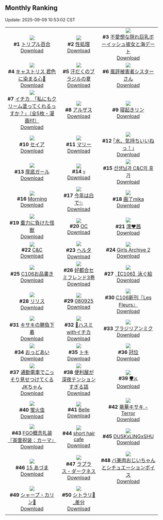 ## Monthly Ranking
Update: 2025-09-09 10:53:02 CST

|      |      |      |
| :----: | :----: | :----: |
| ![](https://i.pixiv.re/c/240x480/img-master/img/2025/08/11/00/00/07/133730188_p0_master1200.jpg)<br>**#1** [トリプル百合](https://www.pixiv.net/artworks/133730188)<br>[Download](https://i.pixiv.re/img-original/img/2025/08/11/00/00/07/133730188_p0.png) | ![](https://i.pixiv.re/c/240x480/img-master/img/2025/08/11/19/18/46/133759658_p0_master1200.jpg)<br>**#2** [性処理](https://www.pixiv.net/artworks/133759658)<br>[Download](https://i.pixiv.re/img-original/img/2025/08/11/19/18/46/133759658_p0.png) | ![](https://i.pixiv.re/c/240x480/img-master/img/2025/08/11/00/06/00/133730985_p0_master1200.jpg)<br>**#3** [不愛想な隠れ巨乳ボーイッシュ彼女と海デート](https://www.pixiv.net/artworks/133730985)<br>[Download](https://i.pixiv.re/img-original/img/2025/08/11/00/06/00/133730985_p0.jpg) |
| ![](https://i.pixiv.re/c/240x480/img-master/img/2025/08/11/22/52/25/133756805_p0_master1200.jpg)<br>**#4** [キャストリス 君色に染まる心💜](https://www.pixiv.net/artworks/133756805)<br>[Download](https://i.pixiv.re/img-original/img/2025/08/11/22/52/25/133756805_p0.jpg) | ![](https://i.pixiv.re/c/240x480/img-master/img/2025/08/11/00/00/08/133730199_p0_master1200.jpg)<br>**#5** [汗だくのブラジルの夏](https://www.pixiv.net/artworks/133730199)<br>[Download](https://i.pixiv.re/img-original/img/2025/08/11/00/00/08/133730199_p0.png) | ![](https://i.pixiv.re/c/240x480/img-master/img/2025/08/11/20/03/13/133761583_p0_master1200.jpg)<br>**#6** [風評被害者シスターさん](https://www.pixiv.net/artworks/133761583)<br>[Download](https://i.pixiv.re/img-original/img/2025/08/11/20/03/13/133761583_p0.png) |
| ![](https://i.pixiv.re/c/240x480/img-master/img/2025/08/10/11/00/11/133701916_p0_master1200.jpg)<br>**#7** [イチカ　「私にもクリーム塗ってくれるっすか？」（全5枚・漫画付）](https://www.pixiv.net/artworks/133701916)<br>[Download](https://i.pixiv.re/img-original/img/2025/08/10/11/00/11/133701916_p0.jpg) | ![](https://i.pixiv.re/c/240x480/img-master/img/2025/08/11/19/00/19/133758908_p0_master1200.jpg)<br>**#8** [アルザス](https://www.pixiv.net/artworks/133758908)<br>[Download](https://i.pixiv.re/img-original/img/2025/08/11/19/00/19/133758908_p0.jpg) | ![](https://i.pixiv.re/c/240x480/img-master/img/2025/08/11/19/39/08/133760437_p0_master1200.jpg)<br>**#9** [寝起きリン](https://www.pixiv.net/artworks/133760437)<br>[Download](https://i.pixiv.re/img-original/img/2025/08/11/19/39/08/133760437_p0.png) |
| ![](https://i.pixiv.re/c/240x480/img-master/img/2025/08/11/15/03/12/133751283_p0_master1200.jpg)<br>**#10** [セイア](https://www.pixiv.net/artworks/133751283)<br>[Download](https://i.pixiv.re/img-original/img/2025/08/11/15/03/12/133751283_p0.png) | ![](https://i.pixiv.re/c/240x480/img-master/img/2025/08/11/02/19/46/133735441_p0_master1200.jpg)<br>**#11** [マリー](https://www.pixiv.net/artworks/133735441)<br>[Download](https://i.pixiv.re/img-original/img/2025/08/11/02/19/46/133735441_p0.jpg) | ![](https://i.pixiv.re/c/240x480/img-master/img/2025/08/11/17/09/24/133754864_p0_master1200.jpg)<br>**#12** [｢水、気持ちいいねっ！｣](https://www.pixiv.net/artworks/133754864)<br>[Download](https://i.pixiv.re/img-original/img/2025/08/11/17/09/24/133754864_p0.jpg) |
| ![](https://i.pixiv.re/c/240x480/img-master/img/2025/08/11/19/50/04/133760833_p0_master1200.jpg)<br>**#13** [厚底ガール](https://www.pixiv.net/artworks/133760833)<br>[Download](https://i.pixiv.re/img-original/img/2025/08/11/19/50/04/133760833_p0.png) | ![](https://i.pixiv.re/c/240x480/img-master/img/2025/08/11/03/53/20/133737173_p0_master1200.jpg)<br>**#14** [💀](https://www.pixiv.net/artworks/133737173)<br>[Download](https://i.pixiv.re/img-original/img/2025/08/11/03/53/20/133737173_p0.jpg) | ![](https://i.pixiv.re/c/240x480/img-master/img/2025/08/11/13/11/53/133748210_p0_master1200.jpg)<br>**#15** [선생님과 C&C의 휴가](https://www.pixiv.net/artworks/133748210)<br>[Download](https://i.pixiv.re/img-original/img/2025/08/11/13/11/53/133748210_p0.jpg) |
| ![](https://i.pixiv.re/c/240x480/img-master/img/2025/08/10/12/49/12/133690377_p0_master1200.jpg)<br>**#16** [Morning](https://www.pixiv.net/artworks/133690377)<br>[Download](https://i.pixiv.re/img-original/img/2025/08/10/12/49/12/133690377_p0.png) | ![](https://i.pixiv.re/c/240x480/img-master/img/2025/08/11/15/00/55/133751214_p0_master1200.jpg)<br>**#17** [今年は白で✨](https://www.pixiv.net/artworks/133751214)<br>[Download](https://i.pixiv.re/img-original/img/2025/08/11/15/00/55/133751214_p0.jpg) | ![](https://i.pixiv.re/c/240x480/img-master/img/2025/08/11/21/04/24/133764429_p0_master1200.jpg)<br>**#18** [画了mika](https://www.pixiv.net/artworks/133764429)<br>[Download](https://i.pixiv.re/img-original/img/2025/08/11/21/04/24/133764429_p0.jpg) |
| ![](https://i.pixiv.re/c/240x480/img-master/img/2025/08/10/00/02/22/133687519_p0_master1200.jpg)<br>**#19** [重力に負けた怪獣](https://www.pixiv.net/artworks/133687519)<br>[Download](https://i.pixiv.re/img-original/img/2025/08/10/00/02/22/133687519_p0.jpg) | ![](https://i.pixiv.re/c/240x480/img-master/img/2025/08/11/00/00/15/133730262_p0_master1200.jpg)<br>**#20** [OC](https://www.pixiv.net/artworks/133730262)<br>[Download](https://i.pixiv.re/img-original/img/2025/08/11/00/00/15/133730262_p0.jpg) | ![](https://i.pixiv.re/c/240x480/img-master/img/2025/08/11/15/29/37/133751951_p0_master1200.jpg)<br>**#21** [澪❤️茜](https://www.pixiv.net/artworks/133751951)<br>[Download](https://i.pixiv.re/img-original/img/2025/08/11/15/29/37/133751951_p0.jpg) |
| ![](https://i.pixiv.re/c/240x480/img-master/img/2025/08/12/00/57/23/133775243_p0_master1200.jpg)<br>**#22** [C&C](https://www.pixiv.net/artworks/133775243)<br>[Download](https://i.pixiv.re/img-original/img/2025/08/12/00/57/23/133775243_p0.png) | ![](https://i.pixiv.re/c/240x480/img-master/img/2025/08/12/04/13/34/133779500_p0_master1200.jpg)<br>**#23** [ヘルタ](https://www.pixiv.net/artworks/133779500)<br>[Download](https://i.pixiv.re/img-original/img/2025/08/12/04/13/34/133779500_p0.png) | ![](https://i.pixiv.re/c/240x480/img-master/img/2025/08/12/00/00/30/133772745_p0_master1200.jpg)<br>**#24** [Girls Archive 2](https://www.pixiv.net/artworks/133772745)<br>[Download](https://i.pixiv.re/img-original/img/2025/08/12/00/00/30/133772745_p0.jpg) |
| ![](https://i.pixiv.re/c/240x480/img-master/img/2025/08/11/08/19/21/133732050_p0_master1200.jpg)<br>**#25** [C106お品書き](https://www.pixiv.net/artworks/133732050)<br>[Download](https://i.pixiv.re/img-original/img/2025/08/11/08/19/21/133732050_p0.png) | ![](https://i.pixiv.re/c/240x480/img-master/img/2025/08/10/00/34/21/133689142_p0_master1200.jpg)<br>**#26** [好都合セミフレンド3巻](https://www.pixiv.net/artworks/133689142)<br>[Download](https://i.pixiv.re/img-original/img/2025/08/10/00/34/21/133689142_p0.jpg) | ![](https://i.pixiv.re/c/240x480/img-master/img/2025/08/09/00/00/32/133646178_p0_master1200.jpg)<br>**#27** [【C106】泳ぐ絵](https://www.pixiv.net/artworks/133646178)<br>[Download](https://i.pixiv.re/img-original/img/2025/08/09/00/00/32/133646178_p0.jpg) |
| ![](https://i.pixiv.re/c/240x480/img-master/img/2025/08/09/00/00/09/133646018_p0_master1200.jpg)<br>**#28** [リリス](https://www.pixiv.net/artworks/133646018)<br>[Download](https://i.pixiv.re/img-original/img/2025/08/09/00/00/09/133646018_p0.jpg) | ![](https://i.pixiv.re/c/240x480/img-master/img/2025/08/09/11/03/40/133660458_p0_master1200.jpg)<br>**#29** [080925](https://www.pixiv.net/artworks/133660458)<br>[Download](https://i.pixiv.re/img-original/img/2025/08/09/11/03/40/133660458_p0.jpg) | ![](https://i.pixiv.re/c/240x480/img-master/img/2025/08/11/00/10/51/133731205_p0_master1200.jpg)<br>**#30** [C106新刊『Les Fleurs』](https://www.pixiv.net/artworks/133731205)<br>[Download](https://i.pixiv.re/img-original/img/2025/08/11/00/10/51/133731205_p0.png) |
| ![](https://i.pixiv.re/c/240x480/img-master/img/2025/08/12/00/00/13/133772628_p0_master1200.jpg)<br>**#31** [キサキの勝負下着](https://www.pixiv.net/artworks/133772628)<br>[Download](https://i.pixiv.re/img-original/img/2025/08/12/00/00/13/133772628_p0.jpg) | ![](https://i.pixiv.re/c/240x480/img-master/img/2025/08/12/01/27/09/133776222_p0_master1200.jpg)<br>**#32** [👙ハスミwithイチカ](https://www.pixiv.net/artworks/133776222)<br>[Download](https://i.pixiv.re/img-original/img/2025/08/12/01/27/09/133776222_p0.png) | ![](https://i.pixiv.re/c/240x480/img-master/img/2025/08/10/00/00/09/133686962_p0_master1200.jpg)<br>**#33** [ブラジリアンミク](https://www.pixiv.net/artworks/133686962)<br>[Download](https://i.pixiv.re/img-original/img/2025/08/10/00/00/09/133686962_p0.png) |
| ![](https://i.pixiv.re/c/240x480/img-master/img/2025/08/10/00/01/15/133687348_p0_master1200.jpg)<br>**#34** [おっどあい](https://www.pixiv.net/artworks/133687348)<br>[Download](https://i.pixiv.re/img-original/img/2025/08/10/00/01/15/133687348_p0.png) | ![](https://i.pixiv.re/c/240x480/img-master/img/2025/08/13/00/00/09/133811566_p0_master1200.jpg)<br>**#35** [トキ](https://www.pixiv.net/artworks/133811566)<br>[Download](https://i.pixiv.re/img-original/img/2025/08/13/00/00/09/133811566_p0.jpg) | ![](https://i.pixiv.re/c/240x480/img-master/img/2025/08/11/03/32/05/133736855_p0_master1200.jpg)<br>**#36** [冠位](https://www.pixiv.net/artworks/133736855)<br>[Download](https://i.pixiv.re/img-original/img/2025/08/11/03/32/05/133736855_p0.jpg) |
| ![](https://i.pixiv.re/c/240x480/img-master/img/2025/08/11/20/02/10/133761543_p0_master1200.jpg)<br>**#37** [通勤電車でこっそり見せつけてくるJKちゃん](https://www.pixiv.net/artworks/133761543)<br>[Download](https://i.pixiv.re/img-original/img/2025/08/11/20/02/10/133761543_p0.jpg) | ![](https://i.pixiv.re/c/240x480/img-master/img/2025/08/10/00/00/22/133687099_p0_master1200.jpg)<br>**#38** [便利屋が深夜テンションすぎる話](https://www.pixiv.net/artworks/133687099)<br>[Download](https://i.pixiv.re/img-original/img/2025/08/10/00/00/22/133687099_p0.jpg) | ![](https://i.pixiv.re/c/240x480/img-master/img/2025/08/09/00/00/05/133645979_p0_master1200.jpg)<br>**#39** [🛡️⚔](https://www.pixiv.net/artworks/133645979)<br>[Download](https://i.pixiv.re/img-original/img/2025/08/09/00/00/05/133645979_p0.png) |
| ![](https://i.pixiv.re/c/240x480/img-master/img/2025/08/12/00/00/02/133772522_p0_master1200.jpg)<br>**#40** [蛍火虫](https://www.pixiv.net/artworks/133772522)<br>[Download](https://i.pixiv.re/img-original/img/2025/08/12/00/00/02/133772522_p0.png) | ![](https://i.pixiv.re/c/240x480/img-master/img/2025/08/10/15/00/06/133708450_p0_master1200.jpg)<br>**#41** [Belle](https://www.pixiv.net/artworks/133708450)<br>[Download](https://i.pixiv.re/img-original/img/2025/08/10/15/00/06/133708450_p0.jpg) | ![](https://i.pixiv.re/c/240x480/img-master/img/2025/08/09/13/00/04/133663563_p0_master1200.jpg)<br>**#42** [竜華キサキ - Terror](https://www.pixiv.net/artworks/133663563)<br>[Download](https://i.pixiv.re/img-original/img/2025/08/09/13/00/04/133663563_p0.jpg) |
| ![](https://i.pixiv.re/c/240x480/img-master/img/2025/08/13/07/00/58/133821085_p0_master1200.jpg)<br>**#43** [FGO概念礼装『英霊祝装：カーマ』](https://www.pixiv.net/artworks/133821085)<br>[Download](https://i.pixiv.re/img-original/img/2025/08/13/07/00/58/133821085_p0.jpg) | ![](https://i.pixiv.re/c/240x480/img-master/img/2025/08/11/14/27/13/133750241_p0_master1200.jpg)<br>**#44** [short hair cafe](https://www.pixiv.net/artworks/133750241)<br>[Download](https://i.pixiv.re/img-original/img/2025/08/11/14/27/13/133750241_p0.jpg) | ![](https://i.pixiv.re/c/240x480/img-master/img/2025/08/11/12/25/36/133746999_p0_master1200.jpg)<br>**#45** [DUSKxLINGxSHU](https://www.pixiv.net/artworks/133746999)<br>[Download](https://i.pixiv.re/img-original/img/2025/08/11/12/25/36/133746999_p0.jpg) |
| ![](https://i.pixiv.re/c/240x480/img-master/img/2025/08/11/19/35/23/133760302_p0_master1200.jpg)<br>**#46** [15 あづま](https://www.pixiv.net/artworks/133760302)<br>[Download](https://i.pixiv.re/img-original/img/2025/08/11/19/35/23/133760302_p0.jpg) | ![](https://i.pixiv.re/c/240x480/img-master/img/2025/08/13/00/00/08/133811563_p0_master1200.jpg)<br>**#47** [ラプラス・ダークネス](https://www.pixiv.net/artworks/133811563)<br>[Download](https://i.pixiv.re/img-original/img/2025/08/13/00/00/08/133811563_p0.png) | ![](https://i.pixiv.re/c/240x480/img-master/img/2025/08/11/00/00/57/133730515_p0_master1200.jpg)<br>**#48** [バ美肉おじいちゃんとシチュエーションボイス](https://www.pixiv.net/artworks/133730515)<br>[Download](https://i.pixiv.re/img-original/img/2025/08/11/00/00/57/133730515_p0.jpg) |
| ![](https://i.pixiv.re/c/240x480/img-master/img/2025/08/09/01/08/21/133649194_p0_master1200.jpg)<br>**#49** [シャープ・カリン🖤](https://www.pixiv.net/artworks/133649194)<br>[Download](https://i.pixiv.re/img-original/img/2025/08/09/01/08/21/133649194_p0.png) | ![](https://i.pixiv.re/c/240x480/img-master/img/2025/08/10/01/03/04/133690237_p0_master1200.jpg)<br>**#50** [シトラリ🎨_差分](https://www.pixiv.net/artworks/133690237)<br>[Download](https://i.pixiv.re/img-original/img/2025/08/10/01/03/04/133690237_p0.jpg) |
|      |
